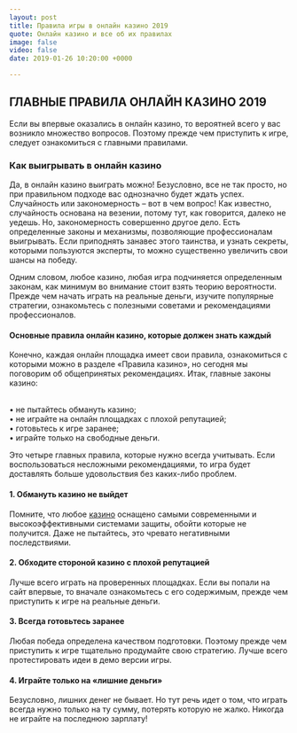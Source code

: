 ```yaml
---
layout: post
title: Правила игры в онлайн казино 2019
quote: Онлайн казино и все об их правилах
image: false
video: false
date: 2019-01-26 10:20:00 +0000

---
```

## ГЛАВНЫЕ ПРАВИЛА ОНЛАЙН КАЗИНО 2019

Если вы впервые оказались в онлайн казино, то вероятней всего у вас возникло множество вопросов. Поэтому прежде чем приступить к игре, следует ознакомиться с главными правилами.

### Как выигрывать в онлайн казино

Да, в онлайн казино выиграть можно! Безусловно, все не так просто, но при правильном подходе вас однозначно будет ждать успех. Случайность или закономерность – вот в чем вопрос! Как известно, случайность основана на везении, потому тут, как говорится, далеко не уедешь. Но, закономерность совершенно другое дело. Есть определенные законы и механизмы, позволяющие профессионалам выигрывать. Если приподнять занавес этого таинства, и узнать секреты, которыми пользуются эксперты, то можно существенно увеличить свои шансы на победу.

Одним словом, любое казино, любая игра подчиняется определенным законам, как минимум во внимание стоит взять теорию вероятности. Прежде чем начать играть на реальные деньги, изучите популярные стратегии, ознакомьтесь с полезными советами и рекомендациями профессионалов.

#### Основные правила онлайн казино, которые должен знать каждый

Конечно, каждая онлайн площадка имеет свои правила, ознакомиться с которыми можно в разделе «Правила казино», но сегодня мы поговорим об общепринятых рекомендациях. Итак, главные законы казино:

<br>• не пытайтесь обмануть казино;
<br>• не играйте на онлайн площадках с плохой репутацией;
<br>• готовьтесь к игре заранее;
<br>• играйте только на свободные деньги.

Это четыре главных правила, которые нужно всегда учитывать. Если воспользоваться несложными рекомендациями, то игра будет доставлять больше удовольствия без каких-либо проблем.

#### 1. Обмануть казино не выйдет

Помните, что любое [казино](casino777.cash "казино") оснащено самыми современными и высокоэффективными системами защиты, обойти которые не получится. Даже не пытайтесь, это чревато негативными последствиями.

#### 2. Обходите стороной казино с плохой репутацией

Лучше всего играть на проверенных площадках. Если вы попали на сайт впервые, то вначале ознакомьтесь с его содержимым, прежде чем приступить к игре на реальные деньги.

#### 3. Всегда готовьтесь заранее

Любая победа определена качеством подготовки. Поэтому прежде чем приступить к игре тщательно продумайте свою стратегию. Лучше всего протестировать идеи в демо версии игры.

#### 4. Играйте только на «лишние деньги»

Безусловно, лишних денег не бывает. Но тут речь идет о том, что играть всегда нужно только на ту сумму, потерять которую не жалко. Никогда не играйте на последнюю зарплату!